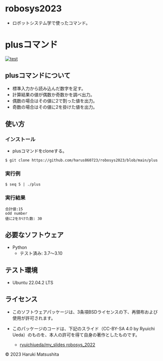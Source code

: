 # robosys2023
* ロボットシステム学で使ったコマンド。

# plusコマンド
[![test](https://github.com/harus860723/robosys2023/actions/workflows/test.yml/badge.svg)](https://github.com/harus860723/robosys2023/actions/workflows/test.yml)

## plusコマンドについて

* 標準入力から読み込んだ数字を足す。
* 計算結果の値が偶数か奇数かを調べ出力。
* 偶数の場合はその値に2で割った値を出力。
* 奇数の場合はその値に2を掛けた値を出力。

## 使い方

### インストール

* plusコマンドをcloneする。
```
$ git clone https://github.com/harus860723/robosys2023/blob/main/plus
```

### 実行例
```
$ seq 5 | ./plus
```

### 実行結果
```
合計値:15
odd number
値に2をかけた数: 30
```

## 必要なソフトウェア
* Python
  * テスト済み: 3.7〜3.10

## テスト環境
* Ubuntu 22.04.2 LTS

## ライセンス
* このソフトウェアパッケージは、3条項BSDライセンスの下、再領布および使用が許可されます。

* このパッケージのコードは、下記のスライド（CC-BY-SA 4.0 by Ryuichi Ueda）のものを、本人の許可を得て自身の著作としたものです。
	* [ryuichiueda/my_slides robosys_2022](https://github.com/ryuichiueda/my_slides/tree/master/robosys_2022)

© 2023 Haruki Matsushita
